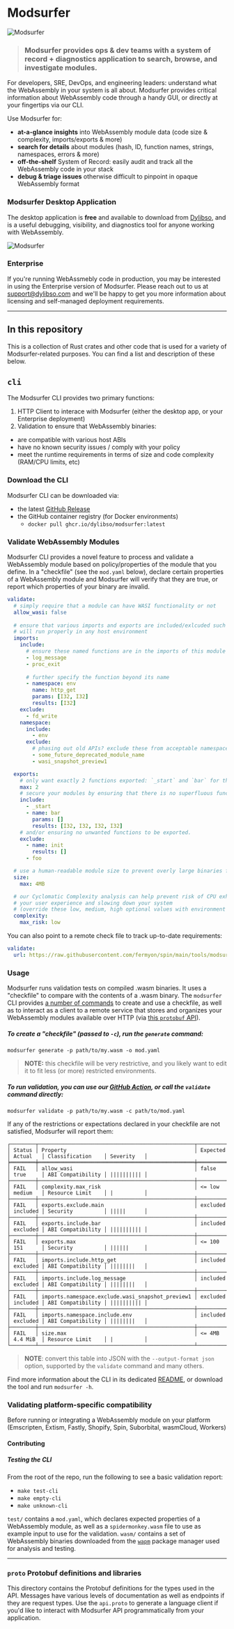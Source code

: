 # Modsurfer

![Modsurfer](.github/img/modsurfer-logo.svg)

> ### Modsurfer provides ops & dev teams with a system of record + diagnostics application to search, browse, and investigate modules.

For developers, SRE, DevOps, and engineering leaders: understand what the
WebAssembly in your system is all about. Modsurfer provides critical information
about WebAssembly code through a handy GUI, or directly at your fingertips via
our CLI.

Use Modsurfer for:

- **at-a-glance insights** into WebAssembly module data (code size & complexity,
  imports/exports & more)
- **search for details** about modules (hash, ID, function names, strings,
  namespaces, errors & more)
- **off-the-shelf** System of Record: easily audit and track all the WebAssembly
  code in your stack
- **debug & triage issues** otherwise difficult to pinpoint in opaque
  WebAssembly format

### Modsurfer Desktop Application

The desktop application is **free** and available to download from
[Dylibso](https://dylibso.com/downloads/modsurfer), and is a useful debugging,
visibility, and diagnostics tool for anyone working with WebAssembly.

![Modsurfer](https://dylibso.com/assets/modsurfer-product-desktop.png)

### Enterprise

If you're running WebAssmebly code in production, you may be interested in using
the Enterprise version of Modsurfer. Please reach out to us at
[support@dylibso.com](mailto:support@dylibso.com) and we'll be happy to get you
more information about licensing and self-managed deployment requirements.

---

## In this repository

This is a collection of Rust crates and other code that is used for a variety of
Modsurfer-related purposes. You can find a list and description of these below.

## `cli`

The Modsurfer CLI provides two primary functions:

1. HTTP Client to interace with Modsurfer (either the desktop app, or your
   Enterprise deployment)
2. Validation to ensure that WebAssembly binaries:

- are compatible with various host ABIs
- have no known security issues / comply with your policy
- meet the runtime requirements in terms of size and code complexity (RAM/CPU
  limits, etc)

### Download the CLI

Modsurfer CLI can be downloaded via:

- the latest
  [GitHub Release](https://github.com/dylibso/modsurfer/releases/latest)
- the GitHub container registry (for Docker environments)
  - `docker pull ghcr.io/dylibso/modsurfer:latest`

### Validate WebAssembly Modules

Modsurfer CLI provides a novel feature to process and validate a WebAssembly
module based on policy/properties of the module that you define. In a
"checkfile" (see the `mod.yaml` below), declare certain properties of a
WebAssembly module and Modsurfer will verify that they are true, or report which
properties of your binary are invalid.

```yaml
validate:
  # simply require that a module can have WASI functionality or not
  allow_wasi: false
  
  # ensure that various imports and exports are included/exlcuded such that a module
  # will run properly in any host environment
  imports:
    include:
      # ensure these named functions are in the imports of this module  
      - log_message
      - proc_exit
      
      # further specify the function beyond its name 
      - namespace: env
        name: http_get
        params: [I32, I32]
        results: [I32]
    exclude: 
      - fd_write
    namespace:
      include:
        - env
      exclude:
        # phasing out old APIs? exclude these from acceptable namespaces/module names
        - some_future_deprecated_module_name
        - wasi_snapshot_preview1

  exports: 
    # only want exactly 2 functions exported: `_start` and `bar` for the host to call:
    max: 2
    # secure your modules by ensuring that there is no superfluous functionality hidden inside a binary
    include:
      - _start
      - name: bar
        params: []
        results: [I32, I32, I32, I32]
    # and/or ensuring no unwanted functions to be exported.
    exclude:
      - name: init
        results: []
      - foo

  # use a human-readable module size to prevent overly large binaries from running in your environment
  size:
    max: 4MB

  # our Cyclomatic Complexity analysis can help prevent risk of CPU exhaustion from deteriorating 
  # your user experience and slowing down your system
  # (override these low, medium, high optional values with environment variables $MODSURFER_RISK_{LOW,MEDIUM,HIGH})
  complexity:
    max_risk: low
```

You can also point to a remote check file to track up-to-date requirements:

```yaml
validate:
  url: https://raw.githubusercontent.com/fermyon/spin/main/tools/modsurfer/http/mod.yaml
```

### Usage

Modsurfer runs validation tests on compiled .wasm binaries. It uses a
"checkfile" to compare with the contents of a .wasm binary. The `modsurfer` CLI
provides
[a number of commands](https://dev.dylib.so/docs/modsurfer/cli#commands) to
create and use a checkfile, as well as to interact as a client to a remote
service that stores and organizes your WebAssembly modules available over HTTP
(via [this `protobuf` API](./proto/v1/api.proto)).

##### To create a "checkfile" (passed to `-c`), run the `generate` command:

```
modsurfer generate -p path/to/my.wasm -o mod.yaml
```

> **NOTE:** this checkfile will be very restrictive, and you likely want to edit
> it to fit less (or more) restricted environments.

##### To run validation, you can use our [GitHub Action](https://github.com/dylibso/modsurfer-validate-action), or call the `validate` command directly:

```
modsurfer validate -p path/to/my.wasm -c path/to/mod.yaml
```

If any of the restrictions or expectations declared in your checkfile are not
satisfied, Modsurfer will report them:

```
┌────────┬──────────────────────────────────────────────────┬──────────┬──────────┬───────────────────┬────────────┐
│ Status │ Property                                         │ Expected │ Actual   │ Classification    │ Severity   │
╞════════╪══════════════════════════════════════════════════╪══════════╪══════════╪═══════════════════╪════════════╡
│ FAIL   │ allow_wasi                                       │ false    │ true     │ ABI Compatibility │ |||||||||| │
├────────┼──────────────────────────────────────────────────┼──────────┼──────────┼───────────────────┼────────────┤
│ FAIL   │ complexity.max_risk                              │ <= low   │ medium   │ Resource Limit    │ |          │
├────────┼──────────────────────────────────────────────────┼──────────┼──────────┼───────────────────┼────────────┤
│ FAIL   │ exports.exclude.main                             │ excluded │ included │ Security          │ |||||      │
├────────┼──────────────────────────────────────────────────┼──────────┼──────────┼───────────────────┼────────────┤
│ FAIL   │ exports.include.bar                              │ included │ excluded │ ABI Compatibility │ |||||||||| │
├────────┼──────────────────────────────────────────────────┼──────────┼──────────┼───────────────────┼────────────┤
│ FAIL   │ exports.max                                      │ <= 100   │ 151      │ Security          │ ||||||     │
├────────┼──────────────────────────────────────────────────┼──────────┼──────────┼───────────────────┼────────────┤
│ FAIL   │ imports.include.http_get                         │ included │ excluded │ ABI Compatibility │ ||||||||   │
├────────┼──────────────────────────────────────────────────┼──────────┼──────────┼───────────────────┼────────────┤
│ FAIL   │ imports.include.log_message                      │ included │ excluded │ ABI Compatibility │ ||||||||   │
├────────┼──────────────────────────────────────────────────┼──────────┼──────────┼───────────────────┼────────────┤
│ FAIL   │ imports.namespace.exclude.wasi_snapshot_preview1 │ excluded │ included │ ABI Compatibility │ |||||||||| │
├────────┼──────────────────────────────────────────────────┼──────────┼──────────┼───────────────────┼────────────┤
│ FAIL   │ imports.namespace.include.env                    │ included │ excluded │ ABI Compatibility │ ||||||||   │
├────────┼──────────────────────────────────────────────────┼──────────┼──────────┼───────────────────┼────────────┤
│ FAIL   │ size.max                                         │ <= 4MB   │ 4.4 MiB  │ Resource Limit    │ |          │
└────────┴──────────────────────────────────────────────────┴──────────┴──────────┴───────────────────┴────────────┘
```

> **NOTE**: convert this table into JSON with the `--output-format json` option,
> supported by the `validate` command and many others.

Find more information about the CLI in its dedicated [README](./cli/README.md),
or download the tool and run `modsurfer -h`.

### Validating platform-specific compatibility

Before running or integrating a WebAssembly module on your platform (Emscripten,
Extism, Fastly, Shopify, Spin, Suborbital, wasmCloud, Workers)

#### Contributing

##### Testing the CLI

From the root of the repo, run the following to see a basic validation report:

- `make test-cli`
- `make empty-cli`
- `make unknown-cli`

`test/` contains a `mod.yaml`, which declares expected properties of a
WebAssembly module, as well as a `spidermonkey.wasm` file to use as example
input to use for the validation. `wasm/` contains a set of WebAssembly binaries
downloaded from the [`wapm`](https://wapm.io) package manager used for analysis
and testing.

---

### `proto` Protobuf definitions and libraries

This directory contains the Protobuf definitions for the types used in the API.
Messages have various levels of documentation as well as endpoints if they are
request types. Use the `api.proto` to generate a language client if you'd like
to interact with Modsurfer API programmatically from your application.
